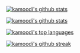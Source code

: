 [![kamoodi's github stats](https://github-readme-stats.vercel.app/api?username=kamoodi&theme=onedark)](https://github.com/anuraghazra/github-readme-stats)

[![kamoodi's github stats](https://github-readme-stats.vercel.app/api?username=kamoodi&theme=onedark)](https://github.com/anuraghazra/github-readme-stats)

[![kamoodi's top languages](https://github-readme-stats.vercel.app/api/top-langs/?username=kamoodi&theme=onedark)](https://github.com/anuraghazra/github-readme-stats)

[![kamoodi's github streak](https://github-readme-streak-stats.herokuapp.com/?user=kamoodi&theme=dark)](https://github.com/DenverCoder1/github-readme-streak-stats)
